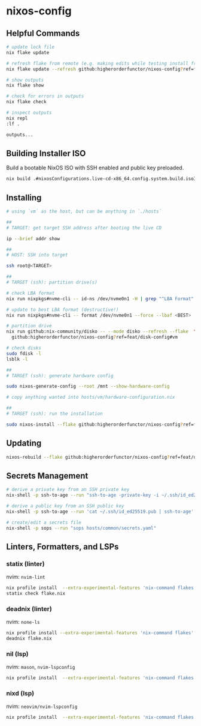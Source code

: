 # nixos-config


## Helpful Commands

```sh
# update lock file
nix flake update

# refresh flake from remote (e.g. making edits while testing install from ISO)
nix flake update --refresh github:higherorderfunctor/nixos-config?ref=feat/disk-config

# show outputs
nix flake show

# check for errors in outputs
nix flake check

# inspect outputs
nix repl
:lf .

outputs...
````

## Building Installer ISO

Build a bootable NixOS ISO with SSH enabled and public key preloaded.

```sh
nix build .#nixosConfigurations.live-cd-x86_64.config.system.build.isoImage
```

## Installing

```sh
# using `vm` as the host, but can be anything in `./hosts`

##
# TARGET: get target SSH address after booting the live CD

ip --brief addr show

##
# HOST: SSH into target

ssh root@<TARGET>

##
# TARGET (ssh): partition drive(s)

# check LBA format
nix run nixpkgs#nvme-cli -- id-ns /dev/nvme0n1 -H | grep "^LBA Format"

# update to best LBA format (destructive!)
nix run nixpkgs#nvme-cli -- format /dev/nvme0n1 --force --lbaf <BEST>

# partition drive
nix run github:nix-community/disko -- --mode disko --refresh --flake  \
  github:higherorderfunctor/nixos-config?ref=feat/disk-config#vm

# check disks
sudo fdisk -l
lsblk -l

##
# TARGET (ssh): generate hardware config

sudo nixos-generate-config --root /mnt --show-hardware-config

# copy anything wanted into hosts/vm/hardware-configuration.nix

##
# TARGET (ssh): run the installation

sudo nixos-install --flake github:higherorderfunctor/nixos-config?ref=feat/disk-config#vm
````

## Updating

```sh
nixos-rebuild --flake github:higherorderfunctor/nixos-config?ref=feat/disk-config switch
```

## Secrets Management

```sh
# derive a private key from an SSH private key
nix-shell -p ssh-to-age --run "ssh-to-age -private-key -i ~/.ssh/id_ed25519 > ~/.config/sops/age/keys.txt"

# derive a public key from an SSH public key
nix-shell -p ssh-to-age --run 'cat ~/.ssh/id_ed25519.pub | ssh-to-age'

# create/edit a secrets file
nix-shell -p sops --run "sops hosts/common/secrets.yaml"
```

## Linters, Formatters, and LSPs

### statix (linter)

nvim: `nvim-lint`

```sh
nix profile install  --extra-experimental-features 'nix-command flakes' github:NixOS/nixpkgs#statix
statix check flake.nix
```

### deadnix (linter)

nvim: `none-ls`

```sh
nix profile install --extra-experimental-features 'nix-command flakes' github:astro/deadnix#
deadnix flake.nix
```

### nil (lsp)

nvim: `mason`, `nvim-lspconfig`

```sh
nix profile install  --extra-experimental-features 'nix-command flakes' github:oxalica/nil#
```

### nixd (lsp)

nvim: `neovim/nvim-lspconfig`

```sh
nix profile install  --extra-experimental-features 'nix-command flakes' github:nix-community/nixd#
```
